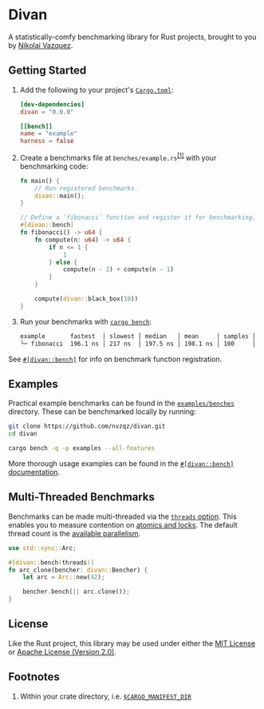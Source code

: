 # Divan

A statistically-comfy benchmarking library for Rust projects, brought to you by
[Nikolai Vazquez](https://hachyderm.io/@nikolai).

## Getting Started

1. Add the following to your project's [`Cargo.toml`](https://doc.rust-lang.org/cargo/reference/manifest.html):

    ```toml
    [dev-dependencies]
    divan = "0.0.0"

    [[bench]]
    name = "example"
    harness = false
    ```

2. Create a benchmarks file at
`benches/example.rs`<sup>[\[1\]](#footnotes)</sup> with your benchmarking code:

    ```rust
    fn main() {
        // Run registered benchmarks.
        divan::main();
    }

    // Define a `fibonacci` function and register it for benchmarking.
    #[divan::bench]
    fn fibonacci() -> u64 {
        fn compute(n: u64) -> u64 {
            if n <= 1 {
                1
            } else {
                compute(n - 2) + compute(n - 1)
            }
        }

        compute(divan::black_box(10))
    }
    ```

3. Run your benchmarks with [`cargo bench`](https://doc.rust-lang.org/cargo/commands/cargo-bench.html):

    ```txt
    example       fastest  │ slowest │ median   │ mean     │ samples │ iters
    ╰─ f​ibonacci  196.1 ns │ 217 ns  │ 197.5 ns │ 198.1 ns │ 100     │ 3200
    ```

See [`#[divan::bench]`][bench_attr] for info on benchmark function registration.

## Examples

Practical example benchmarks can be found in the [`examples/benches`](https://github.com/nvzqz/divan/tree/main/examples/benches)
directory. These can be benchmarked locally by running:

```sh
git clone https://github.com/nvzqz/divan.git
cd divan

cargo bench -q -p examples --all-features
```

More thorough usage examples can be found in the [`#[divan::bench]` documentation][bench_attr_examples].

## Multi-Threaded Benchmarks

Benchmarks can be made multi-threaded via the
[`threads` option][bench_attr_threads]. This enables you to measure contention
on [atomics and locks][std_sync]. The default thread count is the [available
parallelism].

```rust
use std::sync::Arc;

#[divan::bench(threads)]
fn arc_clone(bencher: divan::Bencher) {
    let arc = Arc::new(42);

    bencher.bench(|| arc.clone());
}
```

## License

Like the Rust project, this library may be used under either the
[MIT License](https://github.com/nvzqz/divan/blob/main/LICENSE-MIT) or
[Apache License (Version 2.0)](https://github.com/nvzqz/divan/blob/main/LICENSE-APACHE).

[bench_attr]: https://docs.rs/divan/latest/divan/attr.bench.html
[bench_attr_examples]: https://docs.rs/divan/latest/divan/attr.bench.html#examples
[bench_attr_threads]: https://docs.rs/divan/latest/divan/attr.bench.html#threads

[std_sync]: https://doc.rust-lang.org/std/sync/index.html
[available parallelism]: https://doc.rust-lang.org/std/thread/fn.available_parallelism.html

## Footnotes

1. Within your crate directory, i.e. [`$CARGO_MANIFEST_DIR`](https://doc.rust-lang.org/cargo/reference/environment-variables.html#environment-variables-cargo-sets-for-crates)
